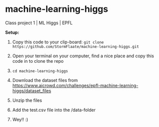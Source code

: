 # machine-learning-higgs
Class project 1 | ML Higgs | EPFL


**Setup:**
1. Copy this code to your clip-board: ```git clone https://github.com/StormFlaate/machine-learning-higgs.git```
2. Open your terminal on your computer, find a nice place and copy this code in to clone the repo
3. ```cd machine-learning-higgs```

4. Download the dataset files from https://www.aicrowd.com/challenges/epfl-machine-learning-higgs/dataset_files
5. Unzip the files
6. Add the test.csv file into the /data-folder
7. Wey!! :)
